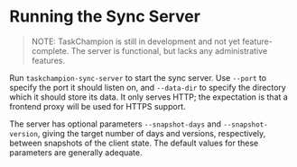 # Running the Sync Server

> NOTE: TaskChampion is still in development and not yet feature-complete.
> The server is functional, but lacks any administrative features.

Run `taskchampion-sync-server` to start the sync server.
Use `--port` to specify the port it should listen on, and `--data-dir` to specify the directory which it should store its data.
It only serves HTTP; the expectation is that a frontend proxy will be used for HTTPS support.

The server has optional parameters `--snapshot-days` and `--snapshot-version`, giving the target number of days and versions, respectively, between snapshots of the client state.
The default values for these parameters are generally adequate.
